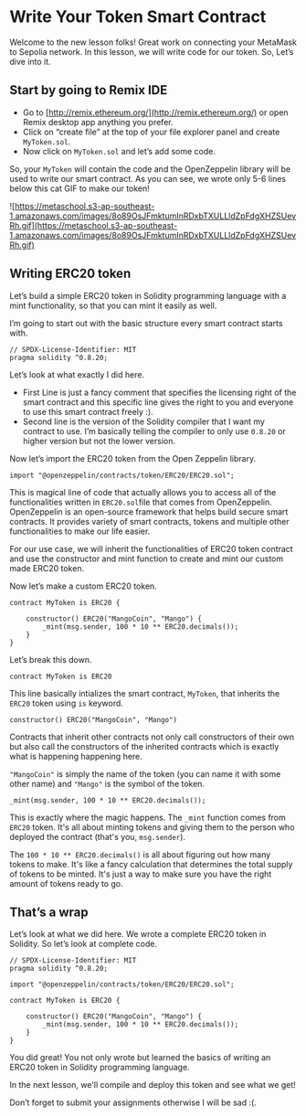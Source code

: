 # Write Your Token Smart Contract

Welcome to the new lesson folks! Great work on connecting your MetaMask to Sepolia network. In this lesson, we will write code for our token. So, Let’s dive into it.

## Start by going to Remix IDE

- Go to [http://remix.ethereum.org/](http://remix.ethereum.org/) or open Remix desktop app anything you prefer.
- Click on “create file” at the top of your file explorer panel and create `MyToken.sol`.
- Now click on `MyToken.sol` and let’s add some code.

So, your `MyToken` will contain the code and the OpenZeppelin library will be used to write our smart contract. As you can see, we wrote only 5-6 lines below this cat GIF to make our token!

![https://metaschool.s3-ap-southeast-1.amazonaws.com/images/8o89OsJFmktumInRDxbTXULLldZpFdgXHZSUevRh.gif](https://metaschool.s3-ap-southeast-1.amazonaws.com/images/8o89OsJFmktumInRDxbTXULLldZpFdgXHZSUevRh.gif)


## Writing ERC20 token

Let’s build a simple ERC20 token in Solidity programming language with a mint functionality, so that you can mint it easily as well.

I’m going to start out with the basic structure every smart contract starts with.

```
// SPDX-License-Identifier: MIT
pragma solidity ^0.8.20;
```

Let’s look at what exactly I did here.

- First Line is just a fancy comment that specifies the licensing right of the smart contract and this specific line gives the right to you and everyone to use this smart contract freely :).
- Second line is the version of the Solidity compiler that I want my contract to use. I’m basically telling the compiler to only use `0.8.20` or higher version but not the lower version.

Now let’s import the ERC20 token from the Open Zeppelin library.

```
import "@openzeppelin/contracts/token/ERC20/ERC20.sol";
```

This is magical line of code that actually allows you to access all of the functionalities written in `ERC20.sol`file that comes from OpenZeppelin. OpenZeppelin is an open-source framework that helps build secure smart contracts. It provides variety of smart contracts, tokens and multiple other functionalities to make our life easier.

For our use case, we will inherit the functionalities of ERC20 token contract and use the constructor and mint function to create and mint our custom made ERC20 token.

Now let’s make a custom ERC20 token.

```
contract MyToken is ERC20 {

    constructor() ERC20("MangoCoin", "Mango") {
        _mint(msg.sender, 100 * 10 ** ERC20.decimals());
    }
}
```

Let’s break this down.

```
contract MyToken is ERC20
```

This line basically intializes the smart contract, `MyToken`, that inherits the `ERC20` token using `is` keyword.

```
constructor() ERC20("MangoCoin", "Mango")
```

Contracts that inherit other contracts not only call constructors of their own but also call the constructors of the inherited contracts which is exactly what is happening happening here. 

`"MangoCoin"` is simply the name of the token (you can name it with some other name) and `"Mango"` is the symbol of the token.

```
_mint(msg.sender, 100 * 10 ** ERC20.decimals());
```

This is exactly where the magic happens. The `_mint` function comes from `ERC20` token. It's all about minting tokens and giving them to the person who deployed the contract (that's you, `msg.sender`).

The `100 * 10 ** ERC20.decimals()` is all about figuring out how many tokens to make. It's like a fancy calculation that determines the total supply of tokens to be minted. It's just a way to make sure you have the right amount of tokens ready to go.

## That’s a wrap

Let’s look at what we did here. We wrote a complete ERC20 token in Solidity. So let’s look at complete code.

```
// SPDX-License-Identifier: MIT
pragma solidity ^0.8.20;

import "@openzeppelin/contracts/token/ERC20/ERC20.sol";

contract MyToken is ERC20 {

    constructor() ERC20("MangoCoin", "Mango") {
        _mint(msg.sender, 100 * 10 ** ERC20.decimals());
    }
}
```

You did great! You not only wrote but learned the basics of writing an ERC20 token in Solidity programming language.

In the next lesson, we'll compile and deploy this token and see what we get!

Don’t forget to submit your assignments otherwise I will be sad :(.
